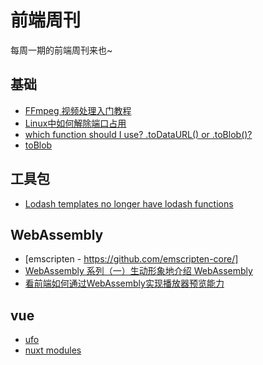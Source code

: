 # 前端周刊
每周一期的前端周刊来也~

## 基础

* [FFmpeg 视频处理入门教程](http://www.ruanyifeng.com/blog/2020/01/ffmpeg.html)
* [Linux中如何解除端口占用](https://blog.csdn.net/zhu_xun/article/details/16823577)
* [which function should I use? .toDataURL() or .toBlob()?](https://stackoverflow.com/questions/59020799/which-function-should-i-use-todataurl-or-toblob)
* [toBlob](https://developer.mozilla.org/zh-CN/docs/Web/API/HTMLCanvasElement/toBlob)


## 工具包

* [Lodash templates no longer have lodash functions](https://github.com/nuxt/nuxt.js/issues/4350)


## WebAssembly

* [emscripten - https://github.com/emscripten-core/]
* [WebAssembly 系列（一）生动形象地介绍 WebAssembly](https://www.w3ctech.com/topic/2027)
* [看前端如何通过WebAssembly实现播放器预览能力](https://mp.weixin.qq.com/s/qePFM0IA3h3Sx_Zb1LBV8Q)



## vue

* [ufo](https://www.npmjs.com/package/@nuxt/ufo)
* [nuxt modules](https://codesandbox.io/s/ko1j0qryvv?file=/modules/lodash.template.js)
